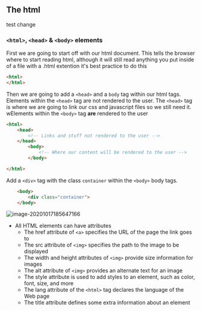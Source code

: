 ## The html
test change

### `<html>`, `<head>` & `<body>` elements
First we are going to start off with our html document. This tells the browser where to start reading html, although it will still read anything you put inside of a file with a .html extention it's best practice to do this 
```html
<html>
</html>
```

Then we are going to add a `<head>` and a `body` tag within our html tags. 
Elements within the `<head>` tag are not rendered to the user. The `<head>` tag is where we are going to link our css and javascript files so we still need it.  wElements within the `<body>` tag **are** rendered to the user


```html
<html>
    <head>
        <!-- Links and stuff not rendered to the user -->
    </head>
        <body>
            <!-- Where our content will be rendered to the user -->
        </body>

</html>
```




Add a `<div>` tag with the class `container` within the `<body>` body tags.

```html
    <body>
        <div class="container">
    </body>
```

![image-20201017185647166](notes.assets/image-20201017185647166.png)
- All HTML elements can have attributes
    - The href attribute of `<a>` specifies the URL of the page the link goes to
    - The src attribute of `<img>` specifies the path to the image to be displayed
    - The width and height attributes of `<img>` provide size information for images
    - The alt attribute of `<img>` provides an alternate text for an image
    - The style attribute is used to add styles to an element, such as color, font, size, and more
    - The lang attribute of the `<html>` tag declares the language of the Web page
    - The title attribute defines some extra information about an element